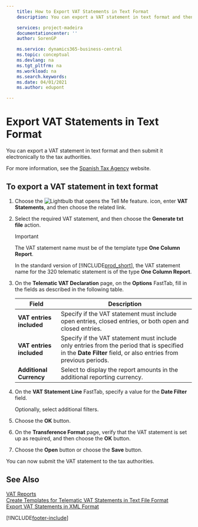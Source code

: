 ```yaml
---
    title: How to Export VAT Statements in Text Format
    description: You can export a VAT statement in text format and then submit it electronically to the tax authorities.

    services: project-madeira 
    documentationcenter: ''
    author: SorenGP

    ms.service: dynamics365-business-central
    ms.topic: conceptual
    ms.devlang: na
    ms.tgt_pltfrm: na
    ms.workload: na
    ms.search.keywords:
    ms.date: 04/01/2021
    ms.author: edupont

---
```

# Export VAT Statements in Text Format
You can export a VAT statement in text format and then submit it electronically to the tax authorities.  

For more information, see the [Spanish Tax Agency](https://go.microsoft.com/fwlink/?LinkID=238181) website.  

## To export a VAT statement in text format  

1.  Choose the ![Lightbulb that opens the Tell Me feature.](../../media/ui-search/search_small.png "Tell me what you want to do") icon, enter **VAT Statements**, and then choose the related link.  
2.  Select the required VAT statement, and then choose the **Generate txt file** action.  

    > [!IMPORTANT]  
    >  The VAT statement name must be of the template type **One Column Report**.  
    >   
    >  In the standard version of [!INCLUDE[prod_short](../../includes/prod_short.md)], the VAT statement name for the 320 telematic statement is of the type **One Column Report**.  

4.  On the **Telematic VAT Declaration** page, on the **Options** FastTab, fill in the fields as described in the following table.  

    |Field|Description|  
    |---------------------------------|---------------------------------------|  
    |**VAT entries included**|Specify if the VAT statement must include open entries, closed entries, or both open and closed entries.|  
    |**VAT entries included**|Specify if the VAT statement must include only entries from the period that is specified in the **Date Filter** field, or also entries from previous periods.|  
    |**Additional Currency**|Select to display the report amounts in the additional reporting currency.|  

5.  On the **VAT Statement Line** FastTab, specify a value for the **Date Filter** field.  

    Optionally, select additional filters.  
6.  Choose the **OK** button.  
7.  On the **Transference Format** page, verify that the VAT statement is set up as required, and then choose the **OK** button.  
8.  Choose the **Open** button or choose the **Save** button.  

You can now submit the VAT statement to the tax authorities.  

## See Also  
 [VAT Reports](vat-reports.md)   
 [Create Templates for Telematic VAT Statements in Text File Format](how-to-create-templates-for-telematic-vat-statements-in-text-file-format.md)   
 [Export VAT Statements in XML Format](how-to-export-vat-statements-in-xml-format.md)


[!INCLUDE[footer-include](../../includes/footer-banner.md)]